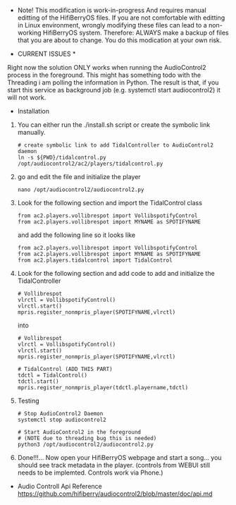 
* Note! This modification is work-in-progress 
And requires manual editting of the HifiBerryOS files.
If you are not comfortable with editting in Linux environment, wrongly modifying these files can lead to a non-working HifiBerryOS system. Therefore: ALWAYS make a backup of files that you are about to change. You do this modication at your own risk.

* CURRENT ISSUES *

Right now the solution ONLY works when running the AudioControl2 process in the foreground.
This might has something todo with the Threading i am polling the information in Python.
The result is that, if you start this service as background job (e.g. systemctl start audiocontrol2) it will not work.


* Installation

1. You can either run the ./install.sh script or create the symbolic link manually.

   ```
   # create symbolic link to add TidalController to AudioControl2 daemon
   ln -s ${PWD}/tidalcontrol.py /opt/audiocontrol2/ac2/players/tidalcontrol.py
   ```
2. go and edit the file and initialize the player
   ```
   nano /opt/audiocontrol2/audiocontrol2.py
   ```

3. Look for the following section and import the TidalControl class
   ```
   from ac2.players.vollibrespot import VollibspotifyControl
   from ac2.players.vollibrespot import MYNAME as SPOTIFYNAME
   ```

   and add the following line so it looks like
   ```
   from ac2.players.vollibrespot import VollibspotifyControl
   from ac2.players.vollibrespot import MYNAME as SPOTIFYNAME
   from ac2.players.tidalcontrol import TidalControl
   ```

4. Look for the following section and add code to add and initialize the TidalController
   ```
   # Vollibrespot
   vlrctl = VollibspotifyControl()
   vlrctl.start()
   mpris.register_nonmpris_player(SPOTIFYNAME,vlrctl)
   ```

   into
   ```
   # Vollibrespot
   vlrctl = VollibspotifyControl()
   vlrctl.start()
   mpris.register_nonmpris_player(SPOTIFYNAME,vlrctl)

   # TidalControl (ADD THIS PART)
   tdctl = TidalControl()
   tdctl.start()
   mpris.register_nonmpris_player(tdctl.playername,tdctl)
   ```

5. Testing
   ```
   # Stop AudioControl2 Daemon
   systemctl stop audiocontrol2

   # Start AudioControl2 in the foreground 
   # (NOTE due to threading bug this is needed)
   python3 /opt/audiocontrol2/audiocontrol2.py
   ```

6. Done!!!... Now open your HifiBerryOS webpage and start a song... you should see track metadata in the player. (controls from WEBUI still needs to be implemted. Controls work via Phone.)

* Audio Controll Api Reference
https://github.com/hifiberry/audiocontrol2/blob/master/doc/api.md

